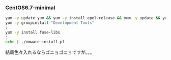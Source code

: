 ### CentOS6.7-minimal
```bash
yum -y update yum && yum -y install epel-release && yum -y update && yum -y upgrade
yum -y groupinstall "Development Tools"
:
yum -y install fuse-libs
:
echo | ./vmware-install.pl
```

結局色々入れるならゴニョゴニョですが。。。
